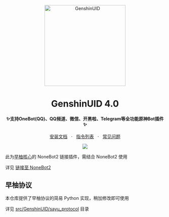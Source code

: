 <p align="center">
  <a href="https://github.com/KimigaiiWuyi/GenshinUID/"><img src="https://s2.loli.net/2023/03/25/bareSdYcsmRPOyZ.png" width="256" height="256" alt="GenshinUID"></a>
</p>
<h1 align = "center">GenshinUID 4.0</h1>
<h4 align = "center">✨支持OneBot(QQ)、QQ频道、微信、开黑啦、Telegram等全功能原神Bot插件✨</h4>
<div align = "center">
        <a href="http://docs.gsuid.gbots.work/#/" target="_blank">安装文档</a> &nbsp; · &nbsp;
        <a href="http://docs.gsuid.gbots.work/#/CommandList" target="_blank">指令列表</a> &nbsp; · &nbsp;
        <a href="http://docs.gsuid.gbots.work/#/FAQ">常见问题</a>
</div>
<p align="center">
  <a><img src="https://s2.loli.net/2023/03/26/76oWuYJwg18aXL2.jpg"></a>
</p>

此为[早柚核心](https://github.com/Genshin-bots/gsuid_core)的 NoneBot2 链接插件，需结合 NoneBot2 使用

详见 [链接至 NoneBot2](https://docs.sayu-bot.com/LinkBots/NoneBot2.html)

## 早柚协议

本仓库提供了早柚协议的简易 Python 实现，稍加修改即可使用

详见 [src/GenshinUID/sayu_protocol](./src/GenshinUID/sayu_protocol/) 目录
